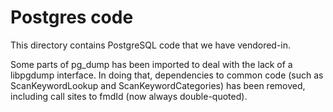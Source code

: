 # Postgres code

This directory contains PostgreSQL code that we have vendored-in.


Some parts of pg_dump has been imported to deal with the lack of a libpgdump
interface. In doing that, dependencies to common code (such as
ScanKeywordLookup and ScanKeywordCategories) has been removed, including
call sites to fmdId (now always double-quoted).
